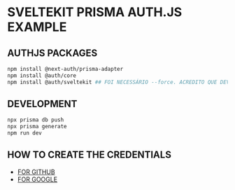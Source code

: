 # SVELTEKIT PRISMA AUTH.JS EXAMPLE

## AUTHJS PACKAGES

```bash
npm install @next-auth/prisma-adapter
npm install @auth/core
npm install @auth/sveltekit ## FOI NECESSÁRIO --force. ACREDITO QUE DEVIDO AO SVELTE 5 PEER DEPENDENCY
```

## DEVELOPMENT

```bash
npx prisma db push
npx prisma generate
npm run dev
```

## HOW TO CREATE THE CREDENTIALS

- [FOR GITHUB](https://docs.github.com/en/apps/oauth-apps/building-oauth-apps/creating-an-oauth-app)
- [FOR GOOGLE](https://developers.google.com/identity/protocols/oauth2/web-server#httprests)
